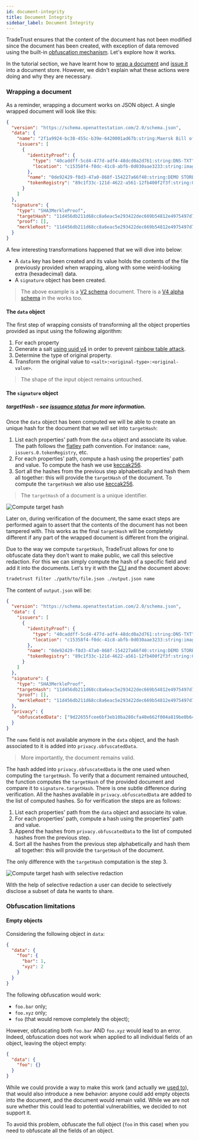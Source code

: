 ```yaml
---
id: document-integrity
title: Document Integrity
sidebar_label: Document Integrity
---
```


TradeTrust ensures that the content of the document has not been modified since the document has been created, with exception of data removed using the built-in [obfuscation mechanism](#obfuscation-mechanism-aka-selective-redaction). Let's explore how it works.

In the tutorial section, we have learnt how to [wrap a document](/docs/tutorial/verifiable-documents/advanced/document-store/wrapping-document/wrapping-document-cli) and [issue it](/docs/tutorial/verifiable-documents/advanced/document-store/issuing-document/issuing-document-cli) into a document store. However, we didn't explain what these actions were doing and why they are necessary.

### Wrapping a document

As a reminder, wrapping a document works on JSON object. A single wrapped document will look like this:

```json
{
  "version": "https://schema.openattestation.com/2.0/schema.json",
  "data": {
    "name": "2f1a9924-bc38-455c-b39e-6420001ad67b:string:Maersk Bill of Lading",
    "issuers": [
      {
        "identityProof": {
          "type": "40caddff-5cd4-477d-adf4-48dcd0a2d761:string:DNS-TXT",
          "location": "c15358f4-f0dc-41c8-abfb-0d030aae3233:string:imaginative-amber-ferret.sandbox.openattestation.com"
        },
        "name": "0de92429-f8d3-47a0-868f-154227a66f40:string:DEMO STORE",
        "tokenRegistry": "89c1f33c-121d-4622-a561-12fb400f2f3f:string:0x8194648f40ED07F841fA357Bf52CBE8D6d7ce48D"
      }
    ]
  },
  "signature": {
    "type": "SHA3MerkleProof",
    "targetHash": "11d456db211d68cc8a6eac5e293422dec669b54812e4975497d7099467335987",
    "proof": [],
    "merkleRoot": "11d456db211d68cc8a6eac5e293422dec669b54812e4975497d7099467335987"
  }
}
```

A few interesting transformations happened that we will dive into below:

- A `data` key has been created and its value holds the contents of the file previously provided when wrapping, along with some weird-looking extra (hexadecimal) data.
- A `signature` object has been created.

> The above example is a [V2 schema](/docs/topics/introduction/tradetrust-document-schema) document. There is a [V4 alpha schema](/docs/topics/introduction/tradetrust-document-schema) in the works too.

#### The `data` object

The first step of wrapping consists of transforming all the object properties provided as input using the following algorithm:

1. For each property
1. Generate a salt [using uuid v4](https://www.npmjs.com/package/uuid) in order to prevent [rainbow table attack](https://en.wikipedia.org/wiki/Rainbow_table).
1. Determine the type of original property.
1. Transform the original value to `<salt>:<original-type>:<original-value>`.

> The shape of the input object remains untouched.

#### The `signature` object

##### targetHash - see [issuance status](/docs/topics/verifying-documents/issuance-status#merkleroot) for more information.

Once the `data` object has been computed we will be able to create an unique hash for the document that we will set into `targetHash`:

1. List each properties' path from the `data` object and associate its value. The path follows the [flatley](https://github.com/antony/flatley) path convention. For instance: `name`, `issuers.0.tokenRegistry`, etc.
1. For each properties' path, compute a hash using the properties' path and value. To compute the hash we use [keccak256](https://en.wikipedia.org/wiki/SHA-3).
1. Sort all the hashes from the previous step alphabetically and hash them all together: this will provide the `targetHash` of the document. To compute the `targetHash` we also use [keccak256](https://en.wikipedia.org/wiki/SHA-3).

> The `targetHash` of a document is a unique identifier.

![Compute target hash](/docs/how-does-it-work/target-hash.png)

Later on, during verification of the document, the same exact steps are performed again to assert that the contents of the document has not been tampered with. This works as the final `targetHash` will be completely different if any part of the wrapped document is different from the original.

Due to the way we compute `targetHash`, TradeTrust allows for one to obfuscate data they don't want to make public, we call this selective redaction. For this we can simply compute the hash of a specific field and add it into the documents. Let's try it with the [CLI](/docs/tutorial/prerequisites#installation-of-tradetrust-cli) and the document above:

```bash
tradetrust filter ./path/to/file.json ./output.json name
```

The content of `output.json` will be:

```json
{
  "version": "https://schema.openattestation.com/2.0/schema.json",
  "data": {
    "issuers": [
      {
        "identityProof": {
          "type": "40caddff-5cd4-477d-adf4-48dcd0a2d761:string:DNS-TXT",
          "location": "c15358f4-f0dc-41c8-abfb-0d030aae3233:string:imaginative-amber-ferret.sandbox.openattestation.com"
        },
        "name": "0de92429-f8d3-47a0-868f-154227a66f40:string:DEMO STORE",
        "tokenRegistry": "89c1f33c-121d-4622-a561-12fb400f2f3f:string:0x8194648f40ED07F841fA357Bf52CBE8D6d7ce48D"
      }
    ]
  },
  "signature": {
    "type": "SHA3MerkleProof",
    "targetHash": "11d456db211d68cc8a6eac5e293422dec669b54812e4975497d7099467335987",
    "proof": [],
    "merkleRoot": "11d456db211d68cc8a6eac5e293422dec669b54812e4975497d7099467335987"
  },
  "privacy": {
    "obfuscatedData": ["9d22655fcee6bf3eb10ba280cfa40e662f004a819be0b64e2fe9d0cebba6788f"]
  }
}
```

The `name` field is not available anymore in the `data` object, and the hash associated to it is added into `privacy.obfuscatedData`.

> More importantly, the document remains valid.

The hash added into `privacy.obfuscatedData` is the one used when computing the `targetHash`. To verify that a document remained untouched, the function computes the `targetHash` of the provided document and compare it to `signature.targetHash`. There is one subtle difference during verification. All the hashes available in `privacy.obfuscatedData` are added to the list of computed hashes. So for verification the steps are as follows:

1. List each properties' path from the `data` object and associate its value.
2. For each properties' path, compute a hash using the properties' path and value.
3. Append the hashes from `privacy.obfuscatedData` to the list of computed hashes from the previous step.
4. Sort all the hashes from the previous step alphabetically and hash them all together: this will provide the `targetHash` of the document.

The only difference with the `targetHash` computation is the step 3.

![Compute target hash with selective redaction](/docs/how-does-it-work/target-hash-with-data-obfuscation.png)

With the help of selective redaction a user can decide to selectively disclose a subset of data he wants to share.

### Obfuscation limitations

#### Empty objects

Considering the following object in `data`:

```json
{
  "data": {
    "foo": {
      "bar": 1,
      "xyz": 2
    }
  }
}
```

The following obfuscation would work:

- `foo.bar` only;
- `foo.xyz` only;
- `foo` (that would remove completely the object);

However, obfuscating both `foo.bar` AND `foo.xyz` would lead to an error. Indeed, obfuscation does not work when applied to all individual fields of an object, leaving the object empty:

```json
{
  "data": {
    "foo": {}
  }
}
```

While we could provide a way to make this work (and actually we [used to](https://github.com/Open-Attestation/open-attestation/commit/a0c783ff399f0d8a3390dcf6173c4287a051082d)), that would also introduce a new behavior: anyone could add empty objects into the document, and the document would remain valid. While we are not sure whether this could lead to potential vulnerabilities, we decided to not support it.

To avoid this problem, obfuscate the full object (`foo` in this case) when you need to obfuscate all the fields of an object.
